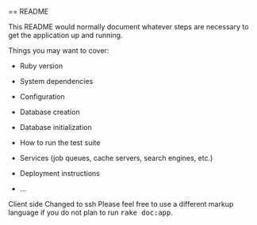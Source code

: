 == README

This README would normally document whatever steps are necessary to get the
application up and running.

Things you may want to cover:

* Ruby version

* System dependencies

* Configuration

* Database creation

* Database initialization

* How to run the test suite

* Services (job queues, cache servers, search engines, etc.)

* Deployment instructions

* ...

Client side
Changed to ssh
Please feel free to use a different markup language if you do not plan to run
<tt>rake doc:app</tt>.
